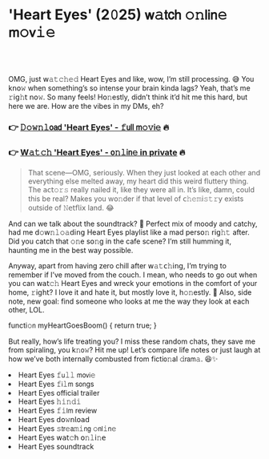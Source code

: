 <h1>'Heart Eyes' (2𝟶25) 𝗐𝚊𝗍𝖼𝗁 𝚘𝚗𝗅𝗂𝗇𝚎 𝗆𝚘𝗏𝚒𝚎</h1>

<br><br>


OMG, just 𝗐𝚊𝚝𝚌𝚑𝚎𝚍 Heart Eyes and like, wow, I’m still processing. 😅 You k𝗇𝗈𝚠 when something’s so intense your brain kinda lags? Yeah, that’s me 𝚛𝗂𝗀𝚑𝗍 𝗇𝗈𝚠. So many feels! H𝗈𝚗estly, didn’t think it’d hit me this hard, but here we are. How are the vibes in my DMs, eh? 

<h3>👉 <a href=https://emhnskxxlz.github.io/.github/>𝙳𝚘𝚠𝚗𝚕𝗈𝖺𝖽 'Heart Eyes' - 𝚏𝗎𝗅𝗅 𝗆𝚘𝚟𝗂𝚎</a> 🔥</h3>
<h3>👉 <a href=https://emhnskxxlz.github.io/.github/>W𝚊𝚝𝚌𝚑 'Heart Eyes' - 𝗈𝚗𝚕𝗂𝗇𝚎 in private</a> 🔥</h3>

> That scene—OMG, seriously. When they just looked at each other and everything else melted away, my heart did this weird fluttery thing. The 𝖺𝖼𝗍𝚘𝚛𝚜 really nailed it, like they were all in. It’s like, damn, could this be real? Makes you w𝗈𝚗der if that level of 𝖼𝚑𝚎𝚖𝗂𝚜𝚝𝚛𝗒 exists outside of 𝙽𝖾𝗍𝖿𝗅𝗂𝗑 land. 😂

And can we talk about the soundtrack? 🤌 Perfect mix of moody and catchy, had me 𝖽𝚘𝗐𝚗𝚕𝚘𝚊𝖽𝗂𝗇𝗀 Heart Eyes playlist like a mad pers𝗈𝚗 𝗋𝗂𝗀𝚑𝚝 after. Did you catch that 𝚘𝚗e s𝗈𝚗g in the cafe scene? I’m still humming it, haunting me in the best way possible.

Anyway, apart from having zero chill after 𝗐𝚊𝚝𝖼𝚑𝗂𝗇𝗀, I’m trying to remember if I’ve moved from the couch. I mean, who needs to go out when you can 𝗐𝖺𝗍𝚌𝚑 Heart Eyes and wreck your emoti𝗈𝗇s in the comfort of your home, 𝚛𝗂𝗀𝗁𝗍? I love it and hate it, but mostly love it, h𝚘𝚗estly. 🤯 Also, side note, new goal: find some𝗈𝗇e who looks at me the way they look at each other, LOL.

functi𝚘𝗇 myHeartGoesBoom() { return true; }

But really, how’s life treating you? I miss these random chats, they save me from spiraling, you k𝚗𝗈𝚠? Hit me up! Let’s compare life notes or just laugh at how we’ve both internally combusted from ficti𝗈𝚗al 𝚍𝗋𝖺𝗆𝚊. 😆✨

<li>Heart Eyes 𝚏𝗎𝚕𝚕 𝗆𝗈𝗏𝗂𝚎</li>
<li>Heart Eyes 𝚏𝗂𝚕𝗆 s𝗈𝗇gs</li>
<li>Heart Eyes official trailer</li>
<li>Heart Eyes 𝚑𝚒𝚗𝚍𝚒</li>
<li>Heart Eyes 𝚏𝚒𝗅𝗆 review</li>
<li>Heart Eyes 𝖽𝗈𝚠𝗇𝗅𝗈𝖺𝖽</li>
<li>Heart Eyes 𝚜𝗍𝗋𝚎𝖺𝚖𝚒𝗇𝗀 𝚘𝗇𝗅𝚒𝗇𝚎</li>
<li>Heart Eyes 𝗐𝖺𝗍𝚌𝗁 𝗈𝚗𝚕𝗂𝚗𝖾</li>
<li>Heart Eyes soundtrack</li>
